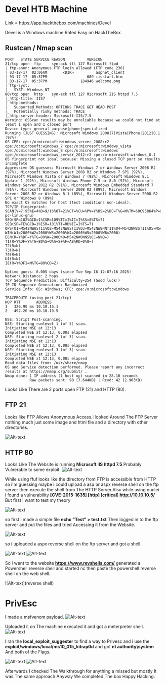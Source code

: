 
# Devel HTB Machine

Link = https://app.hackthebox.com/machines/Devel

Devel is a Windows machine Rated Easy on HackTheBox

## Rustcan / Nmap scan

```
PORT   STATE SERVICE REASON          VERSION
21/tcp open  ftp     syn-ack ttl 127 Microsoft ftpd
| ftp-anon: Anonymous FTP login allowed (FTP code 230)
| 03-18-17  02:06AM       <DIR>          aspnet_client
| 03-17-17  05:37PM                  689 iisstart.htm
|_03-17-17  05:37PM               184946 welcome.png
| ftp-syst: 
|_  SYST: Windows_NT
80/tcp open  http    syn-ack ttl 127 Microsoft IIS httpd 7.5
|_http-title: IIS7
| http-methods: 
|   Supported Methods: OPTIONS TRACE GET HEAD POST
|_  Potentially risky methods: TRACE
|_http-server-header: Microsoft-IIS/7.5
Warning: OSScan results may be unreliable because we could not find at least 1 open and 1 closed port
Device type: general purpose|phone|specialized
Running (JUST GUESSING): Microsoft Windows 2008|7|Vista|Phone|2012|8.1 (97%)
OS CPE: cpe:/o:microsoft:windows_server_2008:r2 cpe:/o:microsoft:windows_7 cpe:/o:microsoft:windows_vista cpe:/o:microsoft:windows_8 cpe:/o:microsoft:windows cpe:/o:microsoft:windows_server_2012:r2 cpe:/o:microsoft:windows_8.1
OS fingerprint not ideal because: Missing a closed TCP port so results incomplete
Aggressive OS guesses: Microsoft Windows 7 or Windows Server 2008 R2 (97%), Microsoft Windows Server 2008 R2 or Windows 7 SP1 (92%), Microsoft Windows Vista or Windows 7 (92%), Microsoft Windows 8.1 Update 1 (92%), Microsoft Windows Phone 7.5 or 8.0 (92%), Microsoft Windows Server 2012 R2 (91%), Microsoft Windows Embedded Standard 7 (91%), Microsoft Windows Server 2008 R2 (89%), Microsoft Windows Server 2008 R2 or Windows 8.1 (89%), Microsoft Windows Server 2008 R2 SP1 or Windows 8 (89%)
No exact OS matches for host (test conditions non-ideal).
TCP/IP fingerprint:
SCAN(V=7.95%E=4%D=9/16%OT=21%CT=%CU=%PV=Y%DS=2%DC=T%G=N%TM=68C93864%P=x86_64-pc-linux-gnu)
SEQ(SP=102%GCD=1%ISR=109%TI=I%II=I%SS=S%TS=7)
SEQ(SP=FE%GCD=1%ISR=101%TI=RD%II=I%TS=7)
OPS(O1=M542NW8ST11%O2=M542NW8ST11%O3=M542NW8NNT11%O4=M542NW8ST11%O5=M542NW8ST11%O6=M542ST11)
WIN(W1=2000%W2=2000%W3=2000%W4=2000%W5=2000%W6=2000)
ECN(R=Y%DF=Y%TG=80%W=2000%O=M542NW8NNS%CC=N%Q=)
T1(R=Y%DF=Y%TG=80%S=O%A=S+%F=AS%RD=0%Q=)
T2(R=N)
T3(R=N)
T4(R=N)
U1(R=N)
IE(R=Y%DFI=N%TG=80%CD=Z)

Uptime guess: 0.005 days (since Tue Sep 16 12:07:16 2025)
Network Distance: 2 hops
TCP Sequence Prediction: Difficulty=254 (Good luck!)
IP ID Sequence Generation: Randomized
Service Info: OS: Windows; CPE: cpe:/o:microsoft:windows

TRACEROUTE (using port 21/tcp)
HOP RTT       ADDRESS
1   326.90 ms 10.10.16.1
2   492.20 ms 10.10.10.5

NSE: Script Post-scanning.
NSE: Starting runlevel 1 (of 3) scan.
Initiating NSE at 12:13
Completed NSE at 12:13, 0.00s elapsed
NSE: Starting runlevel 2 (of 3) scan.
Initiating NSE at 12:13
Completed NSE at 12:13, 0.00s elapsed
NSE: Starting runlevel 3 (of 3) scan.
Initiating NSE at 12:13
Completed NSE at 12:13, 0.00s elapsed
Read data files from: /usr/share/nmap
OS and Service detection performed. Please report any incorrect results at https://nmap.org/submit/ .
Nmap done: 1 IP address (1 host up) scanned in 28.10 seconds
           Raw packets sent: 90 (7.644KB) | Rcvd: 42 (2.963KB)
```

Looks Like There are 2 ports open FTP (21) and HTTP (80).

## FTP 21
Looks like FTP Allows Anonymous Access.I looked Around The FTP Server nothing much just some image and html file and a directory with other directories.

![Alt-text](ftp)

## HTTP 80
Looks Like The Website is running **Microsoft IIS httpd 7.5** Probably Vulnerable to some exploit.
![Alt-text](http)

While using ffuf looks like the directory from FTP is accessible from HTTP so i'm guessing maybe i could upload a asp or aspx reverse shell on the ftp server then execute the shell from The HTTP Server.Also while using nuclei i found a vulnerability **[CVE-2015-1635] [http] [critical] http://10.10.10.5/** But first i want to test my theory

![Alt-text](cve)

so first i made a simple file **echo "Test" > test.txt** Then logged in to the ftp server and put the files and tried Accessing it from the Website.

![Alt-text](website)

so i uploaded a aspx reverse shell on the ftp server and got a shell.

![Alt-text](shell)
![Alt-text](dir)

So I went to the website **https://www.revshells.com/** generated a Powershell reverse shell and started nc then paste the powershell reverse shell on the web shell.

![Alt-text](reverse shell)

# PrivEsc
I made a msfvenom payload.
![Alt-text](msf)

Uploaded it on The machine executed it and got a meterpreter shell.
![Alt-text](meterpreter)

I ran the **local_exploit_suggester** to find a way to Privesc and i use the **exploit/windows/local/ms10_015_kitrap0d** and got **nt authority\system** And both of the Flags.

![Alt-text](flags)
![Alt-text](compl)

Afterwards I checked The Walkthrough for anything a missed but mostly It was The same approach Anyway We completed The box Happy Hacking.

